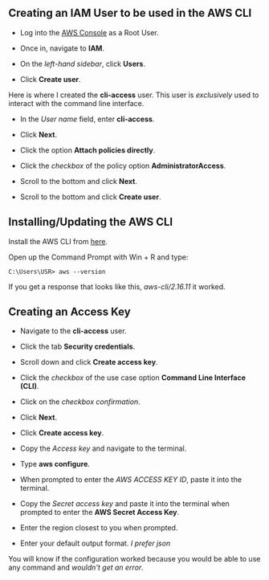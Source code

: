 ## Creating an IAM User to be used in the AWS CLI

- Log into the [AWS Console](https://aws.amazon.com/console) as a Root User.

- Once in, navigate to **IAM**.

- On the _left-hand sidebar_, click **Users**.

- Click **Create user**.

Here is where I created the **cli-access** user. This user is _exclusively_ used to interact with the command line interface.

- In the _User name_ field, enter **cli-access**.

- Click **Next**.

- Click the option **Attach policies directly**.

- Click the _checkbox_ of the policy option **AdministratorAccess**.

- Scroll to the bottom and click **Next**.

- Scroll to the bottom and click **Create user**.

## Installing/Updating the AWS CLI

Install the AWS CLI from [here](https://docs.aws.amazon.com/cli/latest/userguide/getting-started-install.html).

Open up the Command Prompt with Win + R and type:

```
C:\Users\USR> aws --version
```

If you get a response that looks like this, _aws-cli/2.16.11_ it worked.

## Creating an Access Key

- Navigate to the **cli-access** user.

- Click the tab **Security credentials**.

- Scroll down and click **Create access key**.

- Click the _checkbox_ of the use case option **Command Line Interface (CLI)**.

- Click on the _checkbox confirmation_.

- Click **Next**.

- Click **Create access key**.

- Copy the _Access key_ and navigate to the terminal.

- Type **aws configure**.

- When prompted to enter the _AWS ACCESS KEY ID_, paste it into the terminal.

- Copy the _Secret access key_ and paste it into the terminal when prompted to enter the **AWS Secret Access Key**.

- Enter the region closest to you when prompted.

- Enter your default output format. _I prefer json_

You will know if the configuration worked because you would be able to use any command and _wouldn't get an error_.
